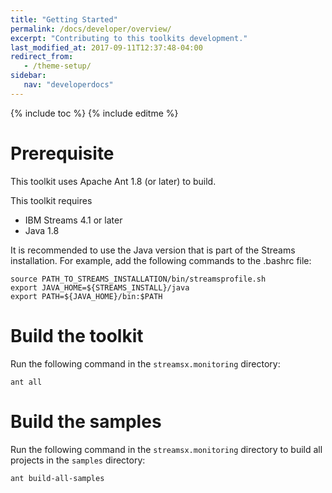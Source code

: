 ```yaml
---
title: "Getting Started"
permalink: /docs/developer/overview/
excerpt: "Contributing to this toolkits development."
last_modified_at: 2017-09-11T12:37:48-04:00
redirect_from:
   - /theme-setup/
sidebar:
   nav: "developerdocs"
---
```

{% include toc %}
{% include editme %}

# Prerequisite

This toolkit uses Apache Ant 1.8 (or later) to build.

This toolkit requires

* IBM Streams 4.1 or later
* Java 1.8

It is recommended to use the Java version that is part of the Streams installation. For example, add the following commands to the .bashrc file:

    source PATH_TO_STREAMS_INSTALLATION/bin/streamsprofile.sh
    export JAVA_HOME=${STREAMS_INSTALL}/java
    export PATH=${JAVA_HOME}/bin:$PATH

# Build the toolkit

Run the following command in the `streamsx.monitoring` directory:

    ant all

# Build the samples

Run the following command in the `streamsx.monitoring` directory to build all projects in the `samples` directory:

    ant build-all-samples
